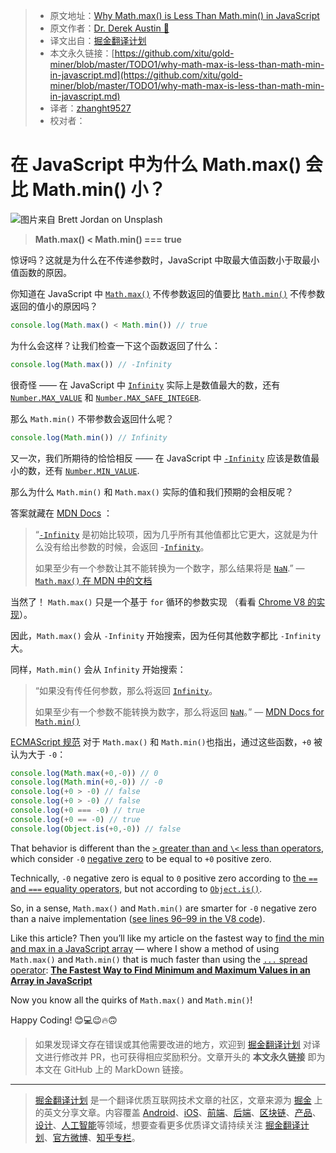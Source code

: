 > * 原文地址：[Why Math.max() is Less Than Math.min() in JavaScript](https://levelup.gitconnected.com/why-math-max-is-less-than-math-min-in-javascript-7aaf2c39ee36)
> * 原文作者：[Dr. Derek Austin 🥳](https://medium.com/@derek_develops)
> * 译文出自：[掘金翻译计划](https://github.com/xitu/gold-miner)
> * 本文永久链接：[https://github.com/xitu/gold-miner/blob/master/TODO1/why-math-max-is-less-than-math-min-in-javascript.md](https://github.com/xitu/gold-miner/blob/master/TODO1/why-math-max-is-less-than-math-min-in-javascript.md)
> * 译者：[zhanght9527](https://github.com/zhanght9527)
> * 校对者：

# 在 JavaScript 中为什么 Math.max() 会比 Math.min() 小？

![图片来自 [Brett Jordan](https://unsplash.com/@brett_jordan?utm_source=medium&utm_medium=referral) on [Unsplash](https://unsplash.com?utm_source=medium&utm_medium=referral)](https://cdn-images-1.medium.com/max/9196/0*NqSH9Eveu-3BTQ2V)

> **Math.max() \< Math.min() === true**

惊讶吗？这就是为什么在不传递参数时，JavaScript 中取最大值函数小于取最小值函数的原因。

你知道在 JavaScript 中 [`Math.max()`](https://developer.mozilla.org/en-US/docs/Web/JavaScript/Reference/Global_Objects/Math/max) 不传参数返回的值要比 [`Math.min()`](https://developer.mozilla.org/en-US/docs/Web/JavaScript/Reference/Global_Objects/Math/min) 不传参数返回的值小的原因吗？

```JavaScript
console.log(Math.max() < Math.min()) // true
```

为什么会这样？让我们检查一下这个函数返回了什么：

```JavaScript
console.log(Math.max()) // -Infinity
```

很奇怪 —— 在 JavaScript 中 [`Infinity`](https://medium.com/swlh/what-is-infinity-in-javascript-%EF%B8%8F-1faf82f100bc) 实际上是数值最大的数，还有 [`Number.MAX_VALUE`](https://developer.mozilla.org/en-US/docs/Web/JavaScript/Reference/Global_Objects/Number/MAX_VALUE) 和 [`Number.MAX_SAFE_INTEGER`](https://developer.mozilla.org/en-US/docs/Web/JavaScript/Reference/Global_Objects/Number/MAX_SAFE_INTEGER).

那么 `Math.min()` 不带参数会返回什么呢？

```JavaScript
console.log(Math.min()) // Infinity
```

又一次，我们所期待的恰恰相反 —— 在 JavaScript 中 [`-Infinity`](https://medium.com/swlh/what-is-infinity-in-javascript-%EF%B8%8F-1faf82f100bc) 应该是数值最小的数，还有 [`Number.MIN_VALUE`](https://developer.mozilla.org/en-US/docs/Web/JavaScript/Reference/Global_Objects/Number/MIN_VALUE).

那么为什么 `Math.min()` 和 `Math.max()` 实际的值和我们预期的会相反呢？

答案就藏在 [MDN Docs](https://developer.mozilla.org/en-US/docs/Web/JavaScript/Reference/Global_Objects/Math/max#Description) ：

> “[`-Infinity`](https://developer.mozilla.org/en-US/docs/Web/JavaScript/Reference/Global_Objects/Infinity) 是初始比较项，因为几乎所有其他值都比它更大，这就是为什么没有给出参数的时候，会返回 -[`Infinity`](https://developer.mozilla.org/en-US/docs/Web/JavaScript/Reference/Global_Objects/Infinity)。
>
> 如果至少有一个参数让其不能转换为一个数字，那么结果将是 [`NaN`](https://developer.mozilla.org/en-US/docs/Web/JavaScript/Reference/Global_Objects/NaN).” — [`Math.max()` 在 MDN 中的文档](https://developer.mozilla.org/en-US/docs/Web/JavaScript/Reference/Global_Objects/Math/max#Description)

当然了！ `Math.max()` 只是一个基于 `for` 循环的参数实现 （看看 [Chrome V8 的实现](https://github.com/v8/v8/blob/cd81dd6d740ff82a1abbc68615e8769bd467f91e/src/js/math.js#L77-L102)）。

因此，`Math.max()` 会从 `-Infinity` 开始搜索，因为任何其他数字都比 `-Infinity` 大。 

同样，`Math.min()` 会从 `Infinity` 开始搜索：

> “如果没有传任何参数，那么将返回 [`Infinity`](https://developer.mozilla.org/en-US/docs/Web/JavaScript/Reference/Global_Objects/Infinity)。
>
> 如果至少有一个参数不能转换为数字，那么将返回 [`NaN`](https://developer.mozilla.org/en-US/docs/Web/JavaScript/Reference/Global_Objects/NaN)。” — [MDN Docs for `Math.min()`](https://developer.mozilla.org/en-US/docs/Web/JavaScript/Reference/Global_Objects/Math/min#Description)

[ECMAScript 规范](https://www.ecma-international.org/ecma-262/10.0/index.html#sec-math.max) 对于 `Math.max()` 和 `Math.min()`也指出，通过这些函数，`+0` 被认为大于 `-0`：

```JavaScript
console.log(Math.max(+0,-0)) // 0
console.log(Math.min(+0,-0)) // -0
console.log(+0 > -0) // false
console.log(+0 > -0) // false
console.log(+0 === -0) // true
console.log(+0 == -0) // true
console.log(Object.is(+0,-0)) // false
```

That behavior is different than the [`>` greater than and `\<` less than operators](https://developer.mozilla.org/en-US/docs/Web/JavaScript/Reference/Operators/Comparison_Operators#Relational_operators), which consider `-0` [negative zero](https://medium.com/coding-at-dawn/is-negative-zero-0-a-number-in-javascript-c62739f80114) to be equal to `+0` positive zero.

Technically, `-0` negative zero is equal to `0` positive zero according to [the `==` and `===` equality operators,](https://medium.com/better-programming/making-sense-of-vs-in-javascript-f9dbbc6352e3) but not according to [`Object.is()`](https://medium.com/coding-at-dawn/es6-object-is-vs-in-javascript-7ce873064719).

So, in a sense, `Math.max()` and `Math.min()` are smarter for `-0` negative zero than a naive implementation ([see lines 96–99 in the V8 code](https://developer.mozilla.org/en-US/docs/Web/JavaScript/Reference/Operators/Comparison_Operators#Relational_operators)).

Like this article? Then you’ll like my article on the fastest way to [find the min and max in a JavaScript array](https://medium.com/coding-at-dawn/the-fastest-way-to-find-minimum-and-maximum-values-in-an-array-in-javascript-2511115f8621) — where I show a method of using `Math.max()` and `Math.min()` that is much faster than using the [`...` spread operator](https://medium.com/coding-at-dawn/how-to-use-the-spread-operator-in-javascript-b9e4a8b06fab):
[**The Fastest Way to Find Minimum and Maximum Values in an Array in JavaScript**](https://medium.com/coding-at-dawn/the-fastest-way-to-find-minimum-and-maximum-values-in-an-array-in-javascript-2511115f8621)

Now you know all the quirks of `Math.max()` and `Math.min()`!

Happy Coding! 😊💻😉🔥🙃

> 如果发现译文存在错误或其他需要改进的地方，欢迎到 [掘金翻译计划](https://github.com/xitu/gold-miner) 对译文进行修改并 PR，也可获得相应奖励积分。文章开头的 **本文永久链接** 即为本文在 GitHub 上的 MarkDown 链接。

---

> [掘金翻译计划](https://github.com/xitu/gold-miner) 是一个翻译优质互联网技术文章的社区，文章来源为 [掘金](https://juejin.im) 上的英文分享文章。内容覆盖 [Android](https://github.com/xitu/gold-miner#android)、[iOS](https://github.com/xitu/gold-miner#ios)、[前端](https://github.com/xitu/gold-miner#前端)、[后端](https://github.com/xitu/gold-miner#后端)、[区块链](https://github.com/xitu/gold-miner#区块链)、[产品](https://github.com/xitu/gold-miner#产品)、[设计](https://github.com/xitu/gold-miner#设计)、[人工智能](https://github.com/xitu/gold-miner#人工智能)等领域，想要查看更多优质译文请持续关注 [掘金翻译计划](https://github.com/xitu/gold-miner)、[官方微博](http://weibo.com/juejinfanyi)、[知乎专栏](https://zhuanlan.zhihu.com/juejinfanyi)。
